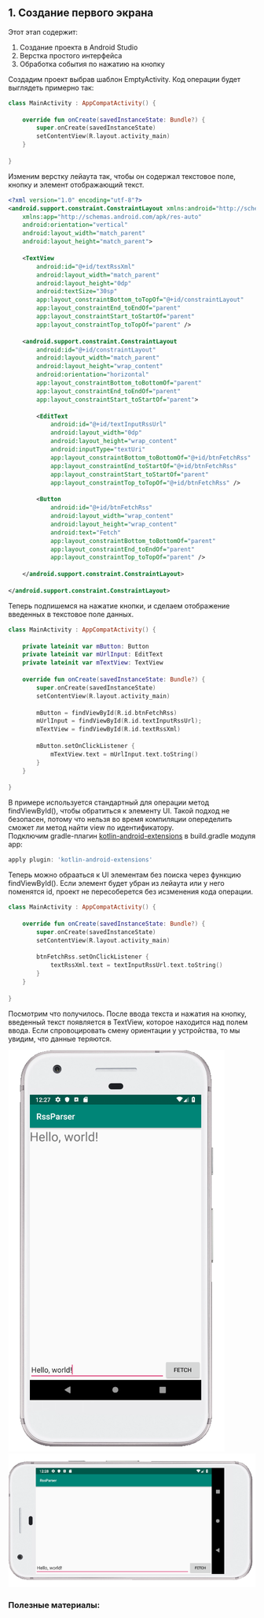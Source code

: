 ## 1. Создание первого экрана

Этот этап содержит:

1. Создание проекта в Android Studio
2. Верстка простого интерфейса
3. Обработка события по нажатию на кнопку

Создадим проект выбрав шаблон EmptyActivity. Код операции будет выглядеть примерно так:

```kotlin
class MainActivity : AppCompatActivity() {

    override fun onCreate(savedInstanceState: Bundle?) {
        super.onCreate(savedInstanceState)
        setContentView(R.layout.activity_main)
    }

}
```

Изменим верстку лейаута так, чтобы он содержал текстовое поле, кнопку и элемент отображающий текст.  

```xml
<?xml version="1.0" encoding="utf-8"?>
<android.support.constraint.ConstraintLayout xmlns:android="http://schemas.android.com/apk/res/android"
    xmlns:app="http://schemas.android.com/apk/res-auto"
    android:orientation="vertical"
    android:layout_width="match_parent"
    android:layout_height="match_parent">

    <TextView
        android:id="@+id/textRssXml"
        android:layout_width="match_parent"
        android:layout_height="0dp"
        android:textSize="30sp"
        app:layout_constraintBottom_toTopOf="@+id/constraintLayout"
        app:layout_constraintEnd_toEndOf="parent"
        app:layout_constraintStart_toStartOf="parent"
        app:layout_constraintTop_toTopOf="parent" />

    <android.support.constraint.ConstraintLayout
        android:id="@+id/constraintLayout"
        android:layout_width="match_parent"
        android:layout_height="wrap_content"
        android:orientation="horizontal"
        app:layout_constraintBottom_toBottomOf="parent"
        app:layout_constraintEnd_toEndOf="parent"
        app:layout_constraintStart_toStartOf="parent">

        <EditText
            android:id="@+id/textInputRssUrl"
            android:layout_width="0dp"
            android:layout_height="wrap_content"
            android:inputType="textUri"
            app:layout_constraintBottom_toBottomOf="@+id/btnFetchRss"
            app:layout_constraintEnd_toStartOf="@+id/btnFetchRss"
            app:layout_constraintStart_toStartOf="parent"
            app:layout_constraintTop_toTopOf="@+id/btnFetchRss" />

        <Button
            android:id="@+id/btnFetchRss"
            android:layout_width="wrap_content"
            android:layout_height="wrap_content"
            android:text="Fetch"
            app:layout_constraintBottom_toBottomOf="parent"
            app:layout_constraintEnd_toEndOf="parent"
            app:layout_constraintTop_toTopOf="parent" />

    </android.support.constraint.ConstraintLayout>

</android.support.constraint.ConstraintLayout>
```

Теперь подпишемся на нажатие кнопки, и сделаем отображение введенных в текстовое поле данных.  

```kotlin
class MainActivity : AppCompatActivity() {

    private lateinit var mButton: Button
    private lateinit var mUrlInput: EditText
    private lateinit var mTextView: TextView

    override fun onCreate(savedInstanceState: Bundle?) {
        super.onCreate(savedInstanceState)
        setContentView(R.layout.activity_main)

        mButton = findViewById(R.id.btnFetchRss)
        mUrlInput = findViewById(R.id.textInputRssUrl);
        mTextView = findViewById(R.id.textRssXml)

        mButton.setOnClickListener {
            mTextView.text = mUrlInput.text.toString()
        }
    }

}
```

В примере используется стандартный для операции метод findViewById<T>(), чтобы обратиться к элементу UI. Такой подход
не безопасен, потому что нельзя во время компиляции опеределить сможет ли метод найти view по идентификатору.  
Подключим gradle-плагин [kotlin-android-extensions](https://kotlinlang.org/docs/tutorials/android-plugin.html) в build.gradle модуля app:

```groovy
apply plugin: 'kotlin-android-extensions'
```

Теперь можно обрааться к UI элементам без поиска через функцию findViewById<T>(). Если элемент будет убран из лейаута
или у него поменятся id, проект не пересоберется без исзменения кода операции.

```kotlin
class MainActivity : AppCompatActivity() {

    override fun onCreate(savedInstanceState: Bundle?) {
        super.onCreate(savedInstanceState)
        setContentView(R.layout.activity_main)

        btnFetchRss.setOnClickListener {
            textRssXml.text = textInputRssUrl.text.toString()
        }
    }

}
```

Посмотрим что получилось. После ввода текста и нажатия на кнопку, введенный текст появляется в TextView, которое
находится над полем ввода. Если спровоцировать смену ориентации у устройства, то мы увидим, что данные теряются.

![Скриншот](../img/1_vertical.png)
![Скриншот](../img/1_horizontal.png)

### Полезные материалы:
